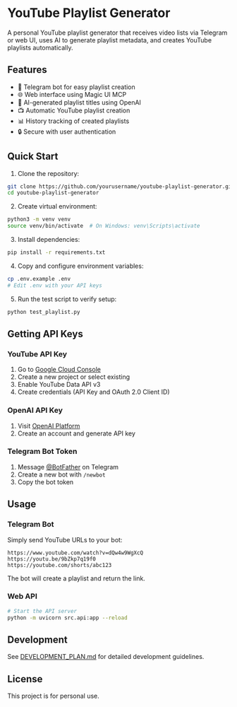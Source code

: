 # YouTube Playlist Generator

A personal YouTube playlist generator that receives video lists via Telegram or web UI, uses AI to generate playlist metadata, and creates YouTube playlists automatically.

## Features

- 📱 Telegram bot for easy playlist creation
- 🌐 Web interface using Magic UI MCP
- 🤖 AI-generated playlist titles using OpenAI
- 📺 Automatic YouTube playlist creation
- 📊 History tracking of created playlists
- 🔒 Secure with user authentication

## Quick Start

1. Clone the repository:
```bash
git clone https://github.com/yourusername/youtube-playlist-generator.git
cd youtube-playlist-generator
```

2. Create virtual environment:
```bash
python3 -m venv venv
source venv/bin/activate  # On Windows: venv\Scripts\activate
```

3. Install dependencies:
```bash
pip install -r requirements.txt
```

4. Copy and configure environment variables:
```bash
cp .env.example .env
# Edit .env with your API keys
```

5. Run the test script to verify setup:
```bash
python test_playlist.py
```

## Getting API Keys

### YouTube API Key
1. Go to [Google Cloud Console](https://console.cloud.google.com/)
2. Create a new project or select existing
3. Enable YouTube Data API v3
4. Create credentials (API Key and OAuth 2.0 Client ID)

### OpenAI API Key
1. Visit [OpenAI Platform](https://platform.openai.com/)
2. Create an account and generate API key

### Telegram Bot Token
1. Message [@BotFather](https://t.me/botfather) on Telegram
2. Create a new bot with `/newbot`
3. Copy the bot token

## Usage

### Telegram Bot
Simply send YouTube URLs to your bot:
```
https://www.youtube.com/watch?v=dQw4w9WgXcQ
https://youtu.be/9bZkp7q19f0
https://youtube.com/shorts/abc123
```

The bot will create a playlist and return the link.

### Web API
```bash
# Start the API server
python -m uvicorn src.api:app --reload
```

## Development

See [DEVELOPMENT_PLAN.md](DEVELOPMENT_PLAN.md) for detailed development guidelines.

## License

This project is for personal use.